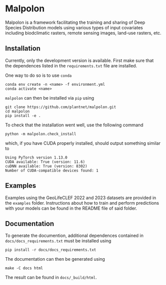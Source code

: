 # Malpolon

Malpolon is a framework facilitating the training and sharing of Deep Species Distribution models using various types of input covariates including biodclimatic rasters, remote sensing images, land-use rasters, etc. 

## Installation

Currently, only the development version is available.
First make sure that the dependences listed in the `requirements.txt` file are installed.

One way to do so is to use `conda`

```script
conda env create -n <name> -f environment.yml
conda activate <name>
```

`malpolon` can then be installed via `pip` using

```script
git clone https://github.com/plantnet/malpolon.git
cd malpolon
pip install -e .
```

To check that the installation went well, use the following command

```script
python -m malpolon.check_install
```

which, if you have CUDA properly installed, should output something similar to

```script
Using PyTorch version 1.13.0
CUDA available: True (version: 11.6)
cuDNN available: True (version: 8302)
Number of CUDA-compatible devices found: 1
```


## Examples

Examples using the GeoLifeCLEF 2022 and 2023 datasets are provided in the `examples` folder. Instructions about how to train and perform predictions with your models can be found in the README file of said folder.


## Documentation

To generate the documention, additional dependences contained in `docs/docs_requirements.txt` must be installed using

```script
pip install -r docs/docs_requirements.txt
```

The documentation can then be generated using

```script
make -C docs html
```

The result can be found in `docs/_build/html`.

